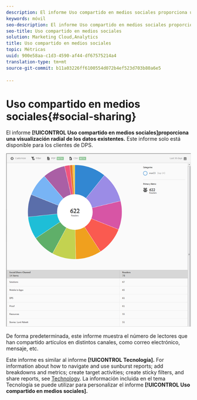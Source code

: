```yaml
---
description: El informe Uso compartido en medios sociales proporciona una visualización radial de los datos existentes. Este informe solo está disponible para los clientes de Digital Publishing Suite (DPS).
keywords: móvil
seo-description: El informe Uso compartido en medios sociales proporciona una visualización radial de los datos existentes. Este informe solo está disponible para los clientes de Digital Publishing Suite (DPS).
seo-title: Uso compartido en medios sociales
solution: Marketing Cloud,Analytics
title: Uso compartido en medios sociales
topic: Métricas
uuid: 900e58aa-c1d3-4590-af44-df67575214a4
translation-type: tm+mt
source-git-commit: b11a03226ff6100554d072b4ef523d703b80a6e5

---
```



# Uso compartido en medios sociales{#social-sharing}

El informe **[!UICONTROL Uso compartido en medios sociales]proporciona una visualización radial de los datos existentes.** Este informe solo está disponible para los clientes de DPS.

![](assets/dps_social_share.png)

De forma predeterminada, este informe muestra el número de lectores que han compartido artículos en distintos canales, como correo electrónico, mensaje, etc.

Este informe es similar al informe **[!UICONTROL Tecnología].** For information about how to navigate and use sunburst reports; add breakdowns and metrics; create target activities; create sticky filters, and share reports, see [Technology](//help/using/usage/reports-technology.md). La información incluida en el tema Tecnología se puede utilizar para personalizar el informe **[!UICONTROL Uso compartido en medios sociales].**
